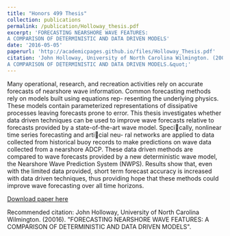 ```yaml
---
title: "Honors 499 Thesis"
collection: publications
permalink: /publication/Holloway_thesis.pdf
excerpt: 'FORECASTING NEARSHORE WAVE FEATURES:
A COMPARISON OF DETERMINISTIC AND DATA DRIVEN MODELS'
date: '2016-05-05'
paperurl: 'http://academicpages.github.io/files/Holloway_Thesis.pdf'
citation: 'John Holloway, University of North Carolina Wilmington. (20016). &quot; FORECASTING NEARSHORE WAVE FEATURES:
A COMPARISON OF DETERMINISTIC AND DATA DRIVEN MODELS.&quot;'
---
```

Many operational, research, and recreation activities rely on accurate forecasts of nearshore
wave information. Common forecasting methods rely on models built using equations rep-
resenting the underlying physics. These models contain parameterized representations of
dissipative processes leaving forecasts prone to error. This thesis investigates whether data
driven techniques can be used to improve wave forecasts relative to forecasts provided by a
state-of-the-art wave model. Specically, nonlinear time series forecasting and articial neu-
ral networks are applied to data collected from historical buoy records to make predictions
on wave data collected from a nearshore ADCP. These data driven methods are compared to
wave forecasts provided by a new deterministic wave model, the Nearshore Wave Prediction
System (NWPS). Results show that, even with the limited data provided, short term forecast
accuracy is increased with data driven techniques, thus providing hope that these methods
could improve wave forecasting over all time horizons.

[Download paper here](http://academicpages.github.io/files/Holloway_thesis.pdf)

Recommended citation: John Holloway, University of North Carolina Wilmington. (20016). "FORECASTING NEARSHORE WAVE FEATURES:
A COMPARISON OF DETERMINISTIC AND DATA DRIVEN MODELS".
